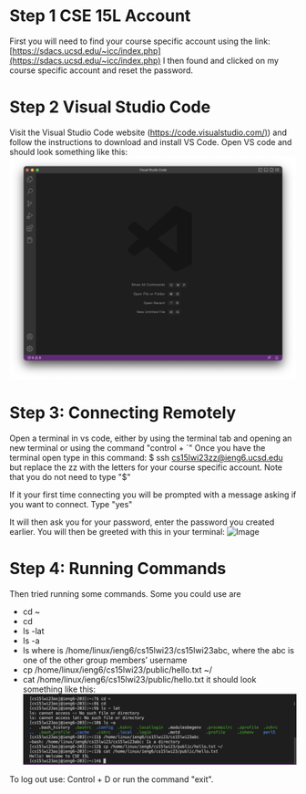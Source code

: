 # Step 1 CSE 15L Account
First you will need to find your course specific account using the link:
[https://sdacs.ucsd.edu/~icc/index.php](https://sdacs.ucsd.edu/~icc/index.php)
I then found and clicked on my course specific account and reset the password.

# Step 2 Visual Studio Code
Visit the Visual Studio Code website ([https://code.visualstudio.com/)](https://code.visualstudio.com/)) and follow the instructions to download and install VS Code.
Open VS code and should look something like this:![Image](vscodess.png)

# Step 3: Connecting Remotely
Open a terminal in vs code, either by using the terminal tab and opening an new terminal or using the command "control + `" 
Once you have the terminal open type in this command: $ ssh cs15lwi23zz@ieng6.ucsd.edu but replace the zz with the letters for your course specific account.
Note that you do not need to type "$"

If it your first time connecting you will be prompted with a message asking if you want to connect. Type "yes"

It will then ask you for your password, enter the password you created earlier.
You will then be greeted with this in your terminal: ![Image](termninal1ss.png)

# Step 4: Running Commands
Then tried running some commands. Some you could use are 
* cd ~
* cd
* ls -lat
* ls -a
* ls <directory> where <directory> is /home/linux/ieng6/cs15lwi23/cs15lwi23abc, where the abc is one of the other group members’ username
* cp /home/linux/ieng6/cs15lwi23/public/hello.txt ~/
* cat /home/linux/ieng6/cs15lwi23/public/hello.txt
it should look something like this: ![Image](terminal2ss.png)
  
To log out use: Control + D or run the command "exit".
